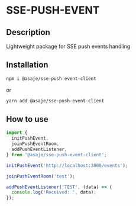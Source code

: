 # SSE-PUSH-EVENT

## **Description**

Lightweight package for SSE push events handling

## **Installation**

```bash
npm i @asaje/sse-push-event-client
```

or

```bash
yarn add @asaje/sse-push-event-client
```

## **How to use**

```ts
import {
  initPushEvent,
  joinPushEventRoom,
  addPushEventListener,
} from '@asaje/sse-push-event-client';

initPushEvent('http://localhost:3000/events');

joinPushEventRoom('test');

addPushEventListener('TEST', (data) => {
  console.log('Received: ', data);
});
```
